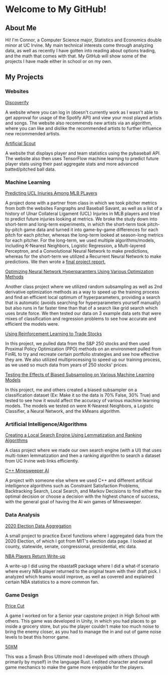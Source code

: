 # Welcome to My GitHub!

## About Me

Hi!  I'm Connor, a Computer Science major, Statistics and Economics double minor at UC Irvine.  My main technical interests come through analyzing data, as well as recently I have gotten into reading about options trading, and the math that comes with that.  My GitHub will show some of the projects I have made either in school or on my own.

## My Projects

### Websites

[Discoverify](https://github.com/Haxor48/discoverify)

A website where you can log in (doesn't currently work as I wasn't able to get approval for usage of the Spotify API) and view your most played artists and songs.  The website also recommends new artists via an algorithm, where you can like and dislike the recommended artists to further influence new recommended artists.

[Artificial Scout](https://github.com/Haxor48/mlb_predict)

A website that displays player and team statistics using the pybaseball API.  The website also then uses TensorFlow machine learning to predict future player stats using their past aggregate stats and more advanced batted/pitched ball data.

### Machine Learning

[Predicting UCL Injuries Among MLB PLayers](https://github.com/Haxor48/CS184A_Final_Project)

A project done with a partner from class in which we took pitcher metrics from both the websites Fangraphs and Baseball Savant, as well as a list of a history of Ulnar Collateral Ligament (UCL) Injuries in MLB players and tried to predict future injuries looking at metrics.  We broke the study down into short-term and long-term experiments, in which the short-term took pitch-by-pitch game data and turned it into game-by-game differences for each pitch for each pitcher, whereas the long-term looked at season-long metrics for each pitcher.  For the long-term, we used multiple algorithms/models, including K-Nearest Neighbors, Logistic Regression, a Multi-layered Perceptron, and a Convolutional Neural Network to make predictions, whereas for the short-term we utilized a Recurrent Neural Network to make predictions.  We then wrote a [final project report.](https://haxor48.github.io/predicting_ucl_injuries/)

[Optimizing Neural Network Hyperparamters Using Various Optimization Methods](https://github.com/Haxor48/Neural-Network-Hyperparameter-Optimization)

Another class project where we utilized random subsampling as well as 2nd derivative optimization methods as a way to speed up the training process and find an efficient local optimum of hyperparameters, providing a search that is automatic (avoids searching for hyperparameters yourself manually) but also runs in far faster time than that of a search like grid search which uses brute force. We then tested our data on 3 example data sets that were mixes of classification and regression problems to see how accurate and efficient the models were.

[Using Reinforcement Learning to Trade Stocks](https://github.com/Haxor48/Reinforcement-Learning-Stock-Trader)

In this project, we pulled data from the S&P 250 stocks and then used Proximal Policy Optimization (PPO) methods on an environment pulled from FinRL to try and recreate certain portfolio strategies and see how effective they are. We also utilized multiprocessing to speed up our training process, as we used so much data from years of 250 stocks' prices.

[Testing the Effects of Biased Subsampling on Various Machine Learning Models](https://github.com/Haxor48/Biased-Sampling-On-Machine-Learning-Models)

In this project, me and others created a biased subsampler on a classification dataset (Ex: Make it so the data is 70% False, 30% True) and tested to see how it would affect the accuracy of various machine learning models. The models we tested on were K-Nearest Neighbors, a Logistic Classifier, a Neural Network, and the kMeans algorithm.

### Artificial Intelligence/Algorithms

[Creating a Local Search Engine Using Lemmatization and Ranking Algorithms](https://github.com/Haxor48/local-corpus-search-engine)

A class project where we made our own search engine (with a UI) that uses multi-token lemmatization and then a ranking algorithm to search a dataset from UC Irvine web links efficiently.

[C++ Minesweeper AI](https://github.com/Haxor48/Cpp-Minesweeper-AI)

A project with someone else where we used C++ and different artificial intelligence algorithms such as Constraint Satisfaction Problems, Backtracking Search, Local Search, and Markov Decisions to find either the optimal decision or choose a decision with the highest chance of success, with the general goal of having the AI win games of Minesweeper.

### Data Analysis

[2020 Election Data Aggregation](https://github.com/Haxor48/2020ElectionData)

A small project to practice Excel functions where I aggregated data from the 2020 Election, of which I got from MIT's election data page.  I looked at county, statewide, senate, congressional, presidential, etc data.

[NBA Players Return Write-up](https://github.com/Haxor48/nba-players-return)

A write-up I did using the nbastatR package where I did a what-if scenario where every NBA player returned to the original team with their draft pick. I analyzed which teams would improve, as well as covered and explained certain NBA statistics to a more common fan.

### Game Design

[Price Cut](https://github.com/Haxor48/InteractiveHorrorGame)

A game I worked on for a Senior year capstone project in High School with others.  This game was developed in Unity, in which you had places to go inside a grocery store, but you the player couldn't make too much noise to bring the enemy closer, as you had to manage the in and out of game noise levels to beat this horror game.

[50XM](https://github.com/Haxor48/50xx-the-mod)

This was a Smash Bros Ultimate mod I developed with others (though primarily by myself) in the language Rust.  I edited character and overall game mechanics to make the game more enjoyable for the players.
